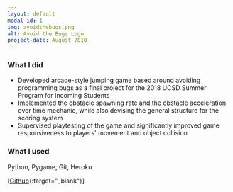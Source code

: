 ```yaml
---
layout: default
modal-id: 1
img: avoidthebugs.png
alt: Avoid the Bugs Logo
project-date: August 2018
---
```


### What I did
- Developed arcade-style jumping game based around avoiding programming bugs as a final project for the 2018 UCSD Summer Program for Incoming Students
- Implemented the obstacle spawning rate and the obstacle acceleration over time mechanic, while also devising the general structure for the scoring system
- Supervised playtesting of the game and significantly improved game responsiveness to players' movement and object collision

### What I used
Python, Pygame, Git, Heroku

[[Github](https://github.com/chanhenry54/avoidthebugs){:target="_blank"}]